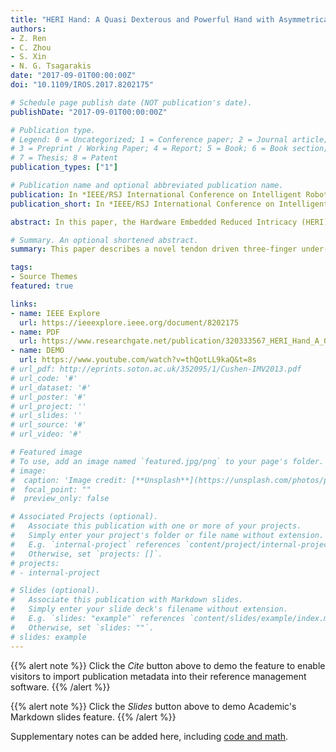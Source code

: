 ```yaml
---
title: "HERI Hand: A Quasi Dexterous and Powerful Hand with Asymmetrical Finger Dimensions and Under Actuation"
authors:
- Z. Ren
- C. Zhou
- S. Xin
- N. G. Tsagarakis
date: "2017-09-01T00:00:00Z"
doi: "10.1109/IROS.2017.8202175"

# Schedule page publish date (NOT publication's date).
publishDate: "2017-09-01T00:00:00Z"

# Publication type.
# Legend: 0 = Uncategorized; 1 = Conference paper; 2 = Journal article;
# 3 = Preprint / Working Paper; 4 = Report; 5 = Book; 6 = Book section;
# 7 = Thesis; 8 = Patent
publication_types: ["1"]

# Publication name and optional abbreviated publication name.
publication: In *IEEE/RSJ International Conference on Intelligent Robots and Systems (IROS), 2018*
publication_short: In *IEEE/RSJ International Conference on Intelligent Robots and Systems (IROS), 2018*

abstract: In this paper, the Hardware Embedded Reduced Intricacy (HERI) Hand, which is a novel tendon driven three-finger under-actuated hand demonstrating balanced dexterous finger manipulation and powerful grasping of common objects is presented. The third finger of HERI Hand is asymmetrically designed in terms of dimensions to emulate the functionality for combining middle finger, ring finger and little finger of a human hand. HERI Hand is equipped with three actuators devoted to the actuation of the flexion of the index finger and thumb, the flexion of the third finger and finally the thumb abduction and adduction motion with the latest drive having no interference with other transmissions. The proposed hand is capable of realizing delicate finger manipulation such as opening a lidded cup, which is super suitable to accomplish in such configuration. At the same time the hand demonstrates high grasping strength capacity thanks to the actuation sizing permitted by the under-actuated configuration. The hand is also equipped with tactile/pressure sensors distributed in the phalanxes, which leaves open the possibility of potential applications for sophisticated finger manipulations taking into account the phalanxes contact forces. Three different sets of experiments were carried out to demonstrate the performance of HERI Hand and validated its functionality.

# Summary. An optional shortened abstract.
summary: This paper describes a novel tendon driven three-finger under-actuated hand, which demonstrates balanced dexterous finger manipulation and powerful grasping of common objects. 

tags:
- Source Themes
featured: true

links:
- name: IEEE Explore
  url: https://ieeexplore.ieee.org/document/8202175
- name: PDF
  url: https://www.researchgate.net/publication/320333567_HERI_Hand_A_Quasi_Dexterous_and_Powerful_Hand_with_Asymmetrical_Finger_Dimensions_and_Under_Actuation
- name: DEMO
  url: https://www.youtube.com/watch?v=thQotLL9kaQ&t=8s  
# url_pdf: http://eprints.soton.ac.uk/352095/1/Cushen-IMV2013.pdf
# url_code: '#'
# url_dataset: '#'
# url_poster: '#'
# url_project: ''
# url_slides: ''
# url_source: '#'
# url_video: '#'

# Featured image
# To use, add an image named `featured.jpg/png` to your page's folder. 
# image:
#  caption: 'Image credit: [**Unsplash**](https://unsplash.com/photos/pLCdAaMFLTE)'
#  focal_point: ""
#  preview_only: false

# Associated Projects (optional).
#   Associate this publication with one or more of your projects.
#   Simply enter your project's folder or file name without extension.
#   E.g. `internal-project` references `content/project/internal-project/index.md`.
#   Otherwise, set `projects: []`.
# projects:
# - internal-project

# Slides (optional).
#   Associate this publication with Markdown slides.
#   Simply enter your slide deck's filename without extension.
#   E.g. `slides: "example"` references `content/slides/example/index.md`.
#   Otherwise, set `slides: ""`.
# slides: example
---
```


{{% alert note %}}
Click the *Cite* button above to demo the feature to enable visitors to import publication metadata into their reference management software.
{{% /alert %}}

{{% alert note %}}
Click the *Slides* button above to demo Academic's Markdown slides feature.
{{% /alert %}}

Supplementary notes can be added here, including [code and math](https://sourcethemes.com/academic/docs/writing-markdown-latex/).

